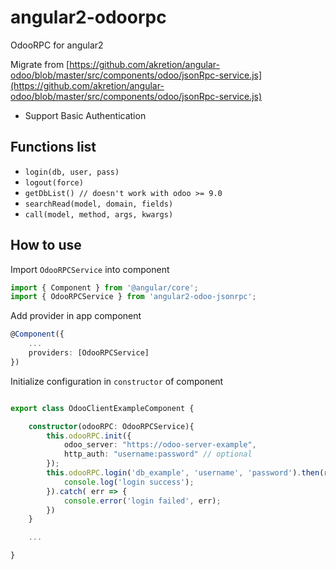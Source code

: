 # angular2-odoorpc
OdooRPC for angular2

Migrate from [https://github.com/akretion/angular-odoo/blob/master/src/components/odoo/jsonRpc-service.js](https://github.com/akretion/angular-odoo/blob/master/src/components/odoo/jsonRpc-service.js)
+ Support Basic Authentication

## Functions list

- `login(db, user, pass)`
- `logout(force)`
- `getDbList() // doesn't work with odoo >= 9.0`
- `searchRead(model, domain, fields)`
- `call(model, method, args, kwargs)`


## How to use

Import `OdooRPCService` into component

```typescript
import { Component } from '@angular/core';
import { OdooRPCService } from 'angular2-odoo-jsonrpc';
```

Add provider in app component

```typescript
@Component({
    ...
    providers: [OdooRPCService]
})
```

Initialize configuration in `constructor` of component

```typescript

export class OdooClientExampleComponent {

    constructor(odooRPC: OdooRPCService){
        this.odooRPC.init({
            odoo_server: "https://odoo-server-example",
            http_auth: "username:password" // optional
        });
        this.odooRPC.login('db_example', 'username', 'password').then(res => {
            console.log('login success');
        }).catch( err => {
            console.error('login failed', err);
        })
    }

    ...

}

```
